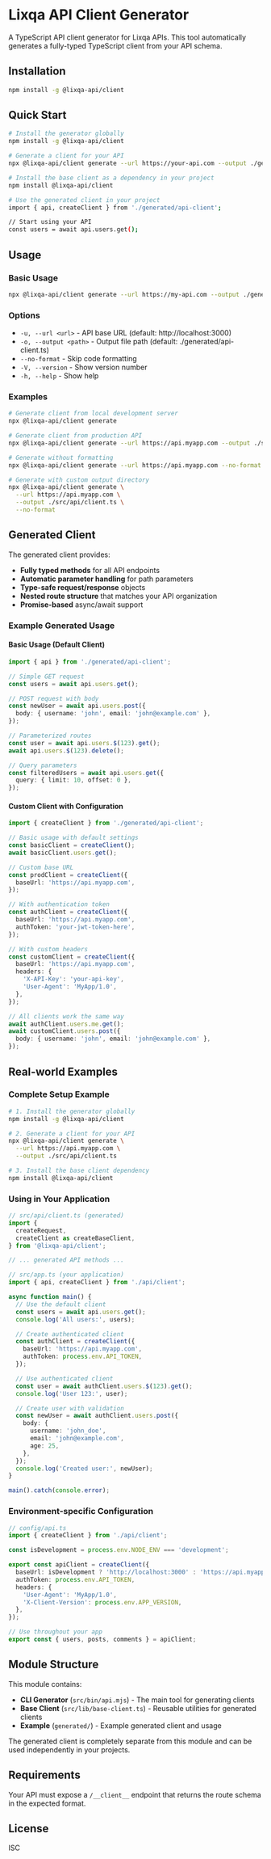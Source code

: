 # Lixqa API Client Generator

A TypeScript API client generator for Lixqa APIs. This tool automatically generates a fully-typed TypeScript client from your API schema.

## Installation

```bash
npm install -g @lixqa-api/client
```

## Quick Start

```bash
# Install the generator globally
npm install -g @lixqa-api/client

# Generate a client for your API
npx @lixqa-api/client generate --url https://your-api.com --output ./generated/api-client.ts

# Install the base client as a dependency in your project
npm install @lixqa-api/client

# Use the generated client in your project
import { api, createClient } from './generated/api-client';

// Start using your API
const users = await api.users.get();
```

## Usage

### Basic Usage

```bash
npx @lixqa-api/client generate --url https://my-api.com --output ./generated/api-client.ts
```

### Options

- `-u, --url <url>` - API base URL (default: http://localhost:3000)
- `-o, --output <path>` - Output file path (default: ./generated/api-client.ts)
- `--no-format` - Skip code formatting
- `-V, --version` - Show version number
- `-h, --help` - Show help

### Examples

```bash
# Generate client from local development server
npx @lixqa-api/client generate

# Generate client from production API
npx @lixqa-api/client generate --url https://api.myapp.com --output ./src/api/client.ts

# Generate without formatting
npx @lixqa-api/client generate --url https://api.myapp.com --no-format

# Generate with custom output directory
npx @lixqa-api/client generate \
  --url https://api.myapp.com \
  --output ./src/api/client.ts \
  --no-format
```

## Generated Client

The generated client provides:

- **Fully typed methods** for all API endpoints
- **Automatic parameter handling** for path parameters
- **Type-safe request/response** objects
- **Nested route structure** that matches your API organization
- **Promise-based** async/await support

### Example Generated Usage

#### Basic Usage (Default Client)

```typescript
import { api } from './generated/api-client';

// Simple GET request
const users = await api.users.get();

// POST request with body
const newUser = await api.users.post({
  body: { username: 'john', email: 'john@example.com' },
});

// Parameterized routes
const user = await api.users.$(123).get();
await api.users.$(123).delete();

// Query parameters
const filteredUsers = await api.users.get({
  query: { limit: 10, offset: 0 },
});
```

#### Custom Client with Configuration

```typescript
import { createClient } from './generated/api-client';

// Basic usage with default settings
const basicClient = createClient();
await basicClient.users.get();

// Custom base URL
const prodClient = createClient({
  baseUrl: 'https://api.myapp.com',
});

// With authentication token
const authClient = createClient({
  baseUrl: 'https://api.myapp.com',
  authToken: 'your-jwt-token-here',
});

// With custom headers
const customClient = createClient({
  baseUrl: 'https://api.myapp.com',
  headers: {
    'X-API-Key': 'your-api-key',
    'User-Agent': 'MyApp/1.0',
  },
});

// All clients work the same way
await authClient.users.me.get();
await customClient.users.post({
  body: { username: 'john', email: 'john@example.com' },
});
```

## Real-world Examples

### Complete Setup Example

```bash
# 1. Install the generator globally
npm install -g @lixqa-api/client

# 2. Generate a client for your API
npx @lixqa-api/client generate \
  --url https://api.myapp.com \
  --output ./src/api/client.ts

# 3. Install the base client dependency
npm install @lixqa-api/client
```

### Using in Your Application

```typescript
// src/api/client.ts (generated)
import {
  createRequest,
  createClient as createBaseClient,
} from '@lixqa-api/client';

// ... generated API methods ...

// src/app.ts (your application)
import { api, createClient } from './api/client';

async function main() {
  // Use the default client
  const users = await api.users.get();
  console.log('All users:', users);

  // Create authenticated client
  const authClient = createClient({
    baseUrl: 'https://api.myapp.com',
    authToken: process.env.API_TOKEN,
  });

  // Use authenticated client
  const user = await authClient.users.$(123).get();
  console.log('User 123:', user);

  // Create user with validation
  const newUser = await authClient.users.post({
    body: {
      username: 'john_doe',
      email: 'john@example.com',
      age: 25,
    },
  });
  console.log('Created user:', newUser);
}

main().catch(console.error);
```

### Environment-specific Configuration

```typescript
// config/api.ts
import { createClient } from './api/client';

const isDevelopment = process.env.NODE_ENV === 'development';

export const apiClient = createClient({
  baseUrl: isDevelopment ? 'http://localhost:3000' : 'https://api.myapp.com',
  authToken: process.env.API_TOKEN,
  headers: {
    'User-Agent': 'MyApp/1.0',
    'X-Client-Version': process.env.APP_VERSION,
  },
});

// Use throughout your app
export const { users, posts, comments } = apiClient;
```

## Module Structure

This module contains:

- **CLI Generator** (`src/bin/api.mjs`) - The main tool for generating clients
- **Base Client** (`src/lib/base-client.ts`) - Reusable utilities for generated clients
- **Example** (`generated/`) - Example generated client and usage

The generated client is completely separate from this module and can be used independently in your projects.

## Requirements

Your API must expose a `/__client__` endpoint that returns the route schema in the expected format.

## License

ISC
